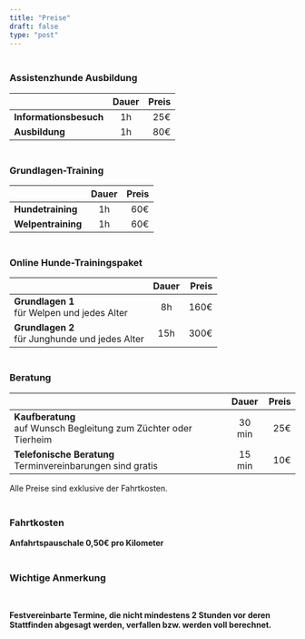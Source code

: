 ```yaml
---
title: "Preise"
draft: false
type: "post"
---
```


### <br>Assistenzhunde Ausbildung
|               | Dauer         | Preis  |
| ------------- |:-------------:| -----:|
| **Informationsbesuch** | 1h | 25€ |
| **Ausbildung** | 1h |   80€ |

### <br>Grundlagen-Training
|               | Dauer         | Preis  |
| ------------- |:-------------:| -----:|
| **Hundetraining**<br>| 1h | 60€ |
| **Welpentraining**  <br>| 1h      |   60€ |

### <br>Online Hunde-Trainingspaket
|               | Dauer         | Preis  |
| ------------- |:-------------:| -----:|
| **Grundlagen 1** <br>für Welpen und jedes Alter  | 8h | 160€ |
| **Grundlagen 2** <br>für Junghunde und jedes Alter  | 15h | 300€ |

### <br>Beratung
|               | Dauer         | Preis  |
| ------------- |:-------------:| -----:|
| **Kaufberatung**  <br>auf Wunsch Begleitung zum Züchter oder Tierheim | 30 min | 25€ |
| **Telefonische Beratung** <br>Terminvereinbarungen sind gratis  | 15 min |   10€ |

Alle Preise sind exklusive der Fahrtkosten.


### <br>Fahrtkosten
**Anfahrtspauschale  0,50€ pro Kilometer**
<br>


### <br>Wichtige Anmerkung
<br>

**Festvereinbarte Termine, die nicht mindestens 2 Stunden vor deren Stattfinden abgesagt werden, verfallen bzw. werden voll berechnet.**

